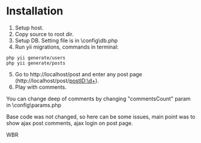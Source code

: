 Installation
================================
1. Setup host.
2. Copy source to root dir.
3. Setup DB. Setting file is in \config\db.php
4. Run yii migrations, commands in terminal:
~~~
php yii generate/users
php yii generate/posts
~~~
5. Go to http://localhost/post and enter any post page (http://localhost/post/<postID:\d+>).
6. Play with comments. 

You can change deep of comments by changing "commentsCount" param in \config\params.php
 
Base code was not changed, so here can be some issues, main point was to show ajax post comments, ajax login on post page.

WBR